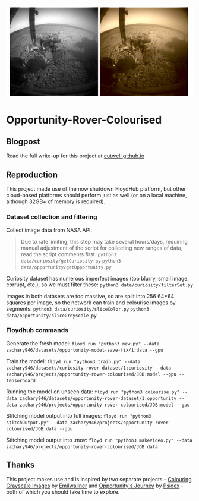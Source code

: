 ![before and after](assets/banner.png)
# Opportunity-Rover-Colourised

## Blogpost
Read the full write-up for this project at [cutwell.github.io](https://cutwell.github.io/opportunity-rover-colourised/)

## Reproduction
This project made use of the now shutdown FloydHub platform, but other cloud-based platforms should perform just as well (or on a local machine, although 32GB+ of memory is required).

### Dataset collection and filtering
Collect image data from NASA API:
> Due to rate limiting, this step may take several hours/days, requiring manual adjustment of the script for collecting new ranges of data, read the script comments first.
```python3 data/curiosity/getCuriosity.py```
```python3 data/opportunity/getOpportunity.py```

Curiosity dataset has numerous imperfect images (too blurry, small image, corrupt, etc.), so we must filter these:
```python3 data/curiosity/filterSet.py```

Images in both datasets are too massive, so are split into 256 64*64 squares per image, so the network can train and colourise images by segments:
```python3 data/curiosity/sliceColor.py```
```python3 data/opportunity/sliceGreyscale.py```

### Floydhub commands
Generate the fresh model:
```floyd run "python3 new.py" --data zachary946/datasets/opportunity-model-save-fix/1:data --gpu```

Train the model:
```floyd run "python3 train.py" --data zachary946/datasets/curiosity-rover-dataset/1:curiosity --data zachary946/projects/opportunity-rover-colourised/JOB:model --gpu --tensorboard```

Running the model on unseen data:
```floyd run "python3 colourise.py" --data zachary946/datasets/opportunity-rover-dataset/1:opportunity --data zachary946/projects/opportunity-rover-colourised/JOB:model --gpu```

Stitching model output into full images:
```floyd run "python3 stitchOutput.py" --data zachary946/projects/opportunity-rover-colourised/JOB:data --gpu```

Stitching model output into .mov:
```floyd run "python3 makeVideo.py" --data zachary946/projects/opportunity-rover-colourised/JOB:data```

## Thanks
This project makes use and is inspired by two separate projects - [Colouring Grayscale Images](https://github.com/emilwallner/Coloring-greyscale-images/blob/master/floydhub/Beta-version/beta_version.ipynb) by [Emilwallner](https://github.com/emilwallner/) and [Opportunity's Journey](https://github.com/thatguywiththatname/Opportunitys-Journey) by [Psidex](https://github.com/Psidex/) - both of which you should take time to explore.
